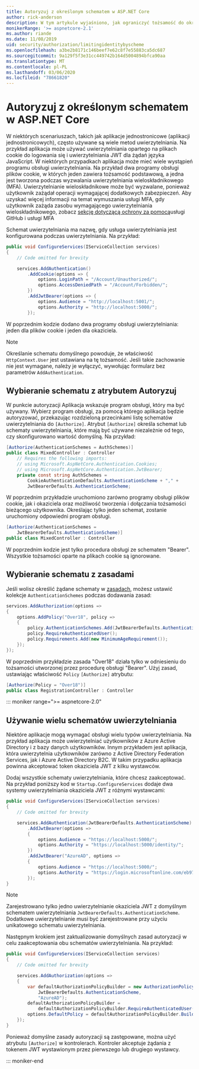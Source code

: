```yaml
---
title: Autoryzuj z określonym schematem w ASP.NET Core
author: rick-anderson
description: W tym artykule wyjaśniono, jak ograniczyć tożsamość do określonego schematu podczas pracy z wieloma metodami uwierzytelniania.
monikerRange: '>= aspnetcore-2.1'
ms.author: riande
ms.date: 11/08/2019
uid: security/authorization/limitingidentitybyscheme
ms.openlocfilehash: a3be2b8171c146beef7e62c8f7e55883ca5dc687
ms.sourcegitcommit: 9a129f5f3e31cc449742b164d5004894bfca90aa
ms.translationtype: MT
ms.contentlocale: pl-PL
ms.lasthandoff: 03/06/2020
ms.locfileid: "78661820"
---
```

# <a name="authorize-with-a-specific-scheme-in-aspnet-core"></a>Autoryzuj z określonym schematem w ASP.NET Core

W niektórych scenariuszach, takich jak aplikacje jednostronicowe (aplikacji jednostronicowych), często używane są wiele metod uwierzytelniania. Na przykład aplikacja może używać uwierzytelniania opartego na plikach cookie do logowania się i uwierzytelniania JWT dla żądań języka JavaScript. W niektórych przypadkach aplikacja może mieć wiele wystąpień programu obsługi uwierzytelniania. Na przykład dwa programy obsługi plików cookie, w których jeden zawiera tożsamość podstawową, a jedna jest tworzona podczas wyzwalania uwierzytelniania wieloskładnikowego (MFA). Uwierzytelnianie wieloskładnikowe może być wyzwalane, ponieważ użytkownik zażądał operacji wymagającej dodatkowych zabezpieczeń. Aby uzyskać więcej informacji na temat wymuszania usługi MFA, gdy użytkownik zażąda zasobu wymagającego uwierzytelniania wieloskładnikowego, zobacz [sekcję dotyczącą ochrony za pomocą](https://github.com/dotnet/AspNetCore.Docs/issues/15791#issuecomment-580464195)usługi GitHub i usługi MFA

Schemat uwierzytelniania ma nazwę, gdy usługa uwierzytelniania jest konfigurowana podczas uwierzytelniania. Na przykład:

```csharp
public void ConfigureServices(IServiceCollection services)
{
    // Code omitted for brevity

    services.AddAuthentication()
        .AddCookie(options => {
            options.LoginPath = "/Account/Unauthorized/";
            options.AccessDeniedPath = "/Account/Forbidden/";
        })
        .AddJwtBearer(options => {
            options.Audience = "http://localhost:5001/";
            options.Authority = "http://localhost:5000/";
        });
```

W poprzednim kodzie dodano dwa programy obsługi uwierzytelniania: jeden dla plików cookie i jeden dla okaziciela.

>[!NOTE]
>Określanie schematu domyślnego powoduje, że właściwość `HttpContext.User` jest ustawiana na tę tożsamość. Jeśli takie zachowanie nie jest wymagane, należy je wyłączyć, wywołując formularz bez parametrów `AddAuthentication`.

## <a name="selecting-the-scheme-with-the-authorize-attribute"></a>Wybieranie schematu z atrybutem Autoryzuj

W punkcie autoryzacji Aplikacja wskazuje program obsługi, który ma być używany. Wybierz program obsługi, za pomocą którego aplikacja będzie autoryzować, przekazując rozdzieloną przecinkami listę schematów uwierzytelniania do `[Authorize]`. Atrybut `[Authorize]` określa schemat lub schematy uwierzytelniania, które mają być używane niezależnie od tego, czy skonfigurowano wartość domyślną. Na przykład:

```csharp
[Authorize(AuthenticationSchemes = AuthSchemes)]
public class MixedController : Controller
    // Requires the following imports:
    // using Microsoft.AspNetCore.Authentication.Cookies;
    // using Microsoft.AspNetCore.Authentication.JwtBearer;
    private const string AuthSchemes =
        CookieAuthenticationDefaults.AuthenticationScheme + "," +
        JwtBearerDefaults.AuthenticationScheme;
```

W poprzednim przykładzie uruchomiono zarówno programy obsługi plików cookie, jak i okaziciela oraz możliwość tworzenia i dołączania tożsamości bieżącego użytkownika. Określając tylko jeden schemat, zostanie uruchomiony odpowiedni program obsługi.

```csharp
[Authorize(AuthenticationSchemes = 
    JwtBearerDefaults.AuthenticationScheme)]
public class MixedController : Controller
```

W poprzednim kodzie jest tylko procedura obsługi ze schematem "Bearer". Wszystkie tożsamości oparte na plikach cookie są ignorowane.

## <a name="selecting-the-scheme-with-policies"></a>Wybieranie schematu z zasadami

Jeśli wolisz określić żądane schematy w [zasadach](xref:security/authorization/policies), możesz ustawić kolekcje `AuthenticationSchemes` podczas dodawania zasad:

```csharp
services.AddAuthorization(options =>
{
    options.AddPolicy("Over18", policy =>
    {
        policy.AuthenticationSchemes.Add(JwtBearerDefaults.AuthenticationScheme);
        policy.RequireAuthenticatedUser();
        policy.Requirements.Add(new MinimumAgeRequirement());
    });
});
```

W poprzednim przykładzie zasada "Over18" działa tylko w odniesieniu do tożsamości utworzonej przez procedurę obsługi "Bearer". Użyj zasad, ustawiając właściwość `Policy` `[Authorize]` atrybutu:

```csharp
[Authorize(Policy = "Over18")]
public class RegistrationController : Controller
```

::: moniker range=">= aspnetcore-2.0"

## <a name="use-multiple-authentication-schemes"></a>Używanie wielu schematów uwierzytelniania

Niektóre aplikacje mogą wymagać obsługi wielu typów uwierzytelniania. Na przykład aplikacja może uwierzytelniać użytkowników z Azure Active Directory i z bazy danych użytkowników. Innym przykładem jest aplikacja, która uwierzytelnia użytkowników zarówno z Active Directory Federation Services, jak i Azure Active Directory B2C. W takim przypadku aplikacja powinna akceptować token okaziciela JWT z kilku wystawców.

Dodaj wszystkie schematy uwierzytelniania, które chcesz zaakceptować. Na przykład poniższy kod w `Startup.ConfigureServices` dodaje dwa systemy uwierzytelniania okaziciela JWT z różnymi wystawcami:

```csharp
public void ConfigureServices(IServiceCollection services)
{
    // Code omitted for brevity

    services.AddAuthentication(JwtBearerDefaults.AuthenticationScheme)
        .AddJwtBearer(options =>
        {
            options.Audience = "https://localhost:5000/";
            options.Authority = "https://localhost:5000/identity/";
        })
        .AddJwtBearer("AzureAD", options =>
        {
            options.Audience = "https://localhost:5000/";
            options.Authority = "https://login.microsoftonline.com/eb971100-6f99-4bdc-8611-1bc8edd7f436/";
        });
}
```

> [!NOTE]
> Zarejestrowano tylko jedno uwierzytelnianie okaziciela JWT z domyślnym schematem uwierzytelniania `JwtBearerDefaults.AuthenticationScheme`. Dodatkowe uwierzytelnianie musi być zarejestrowane przy użyciu unikatowego schematu uwierzytelniania.

Następnym krokiem jest zaktualizowanie domyślnych zasad autoryzacji w celu zaakceptowania obu schematów uwierzytelniania. Na przykład:

```csharp
public void ConfigureServices(IServiceCollection services)
{
    // Code omitted for brevity

    services.AddAuthorization(options =>
    {
        var defaultAuthorizationPolicyBuilder = new AuthorizationPolicyBuilder(
            JwtBearerDefaults.AuthenticationScheme,
            "AzureAD");
        defaultAuthorizationPolicyBuilder = 
            defaultAuthorizationPolicyBuilder.RequireAuthenticatedUser();
        options.DefaultPolicy = defaultAuthorizationPolicyBuilder.Build();
    });
}
```

Ponieważ domyślne zasady autoryzacji są zastępowane, można użyć atrybutu `[Authorize]` w kontrolerach. Kontroler akceptuje żądania z tokenem JWT wystawionym przez pierwszego lub drugiego wystawcy.

::: moniker-end
